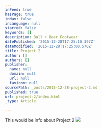 ```yaml
---
inFeed: true
hasPage: true
inNav: false
inLanguage: null
starred: false
keywords: []
description: Bull + Bear Footwear
datePublished: '2015-12-28T17:25:10.397Z'
dateModified: '2015-12-28T17:25:00.570Z'
title: Project 2
author: []
authors: []
publisher:
  name: null
  domain: null
  url: null
  favicon: null
sourcePath: _posts/2015-12-28-project-2.md
published: true
url: project-2/index.html
_type: Article

---
```

This would be info about Project 2
![](https://the-grid-user-content.s3-us-west-2.amazonaws.com/12cd30d6-3e90-438c-a218-c2214ffabfcc.jpg)
